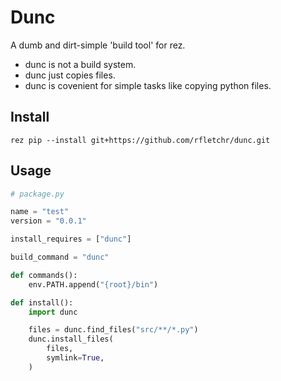 # Dunc 
A dumb and dirt-simple 'build tool' for rez.

- dunc is not a build system.
- dunc just copies files.
- dunc is covenient for simple tasks like copying python files.

## Install
```
rez pip --install git+https://github.com/rfletchr/dunc.git
```

## Usage
```python
# package.py

name = "test"
version = "0.0.1"

install_requires = ["dunc"] 

build_command = "dunc"

def commands():
    env.PATH.append("{root}/bin")

def install():
    import dunc

    files = dunc.find_files("src/**/*.py")
    dunc.install_files(
        files,
        symlink=True,
    )

```

